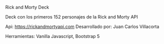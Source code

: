 Rick and Morty Deck

Deck con los primeros 152 personajes de la Rick and Morty API

Api: https://rickandmortyapi.com
Desarrollado por: Juan Carlos Villacorta

Herramientas: Vanilla Javascript, Bootstrap 5
